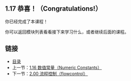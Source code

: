 ## 1.17 恭喜！（Congratulations!）

你已经完成了本课程！

你可以返回模块列表看看接下来学习什么，或者继续后面的课程。

## 链接
* [目录](https://github.com/gnefiy/go-zh/blob/master/tour/directory.md)
* 上一节：[1.16 数值常量（Numeric Constants）](https://github.com/gnefiy/go-zh/blob/master/tour/basics/01.16.md)
* 下一节：[2.00 流程控制（flowcontrol）](https://github.com/gnefiy/go-zh/blob/master/tour/flowcontrol/02.00.md)
